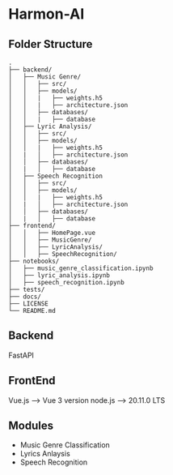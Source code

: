 # Harmon-AI

## Folder Structure

    .
    ├── backend/
    │   ├── Music Genre/
    │   │   ├── src/
    │   │   ├── models/
    │   │   |   ├── weights.h5
    │   │   |   ├── architecture.json
    │   │   ├── databases/
    │   │   |   ├── database
    │   ├── Lyric Analysis/
    │   │   ├── src/
    │   │   ├── models/
    │   │   |   ├── weights.h5
    │   |   │   ├── architecture.json
    │   │   ├── databases/
    │   |   │   ├── database
    │   ├── Speech Recognition
    │   │   ├── src/
    │   │   ├── models/
    │   │   |   ├── weights.h5
    │   |   │   ├── architecture.json
    │   │   ├── databases/
    │   |   │   ├── database 
    ├── frontend/
    │   │   ├── HomePage.vue
    │   │   ├── MusicGenre/
    │   │   ├── LyricAnalysis/
    │   │   ├── SpeechRecognition/
    ├── notebooks/   
    │   ├── music_genre_classification.ipynb
    │   ├── lyric_analysis.ipynb
    │   ├── speech_recognition.ipynb
    ├── tests/
    ├── docs/
    ├── LICENSE
    └── README.md

## Backend
FastAPI

## FrontEnd
Vue.js --> Vue 3 version
node.js --> 20.11.0 LTS

## Modules
- Music Genre Classification
- Lyrics Anlaysis
- Speech Recognition
